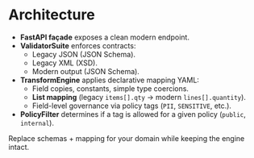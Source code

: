 
# Architecture

- **FastAPI façade** exposes a clean modern endpoint.
- **ValidatorSuite** enforces contracts:
  - Legacy JSON (JSON Schema).
  - Legacy XML (XSD).
  - Modern output (JSON Schema).
- **TransformEngine** applies declarative mapping YAML:
  - Field copies, constants, simple type coercions.
  - **List mapping** (legacy `items[].qty` → modern `lines[].quantity`).
  - Field-level governance via policy tags (`PII`, `SENSITIVE`, etc.).
- **PolicyFilter** determines if a tag is allowed for a given policy (`public`, `internal`).

Replace schemas + mapping for your domain while keeping the engine intact.
